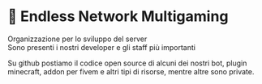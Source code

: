 # 📌 Endless Network Multigaming
Organizzazione per lo sviluppo del server<br>
Sono presenti i nostri developer e gli staff più importanti<br>

Su github postiamo il codice open source di alcuni dei nostri bot, plugin minecraft, addon per fivem e altri tipi di risorse, mentre altre sono private.
